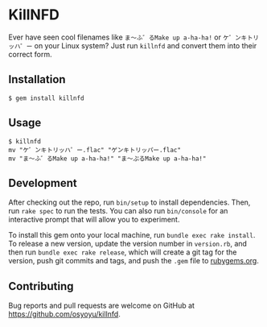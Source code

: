 # KillNFD

Ever have seen cool filenames like `ま〜ふ゛るMake up a-ha-ha!` or `ケ゛ンキトリッハ゜ー` on your Linux system? Just run `killnfd` and convert them into their correct form.

## Installation

    $ gem install killnfd

## Usage

    $ killnfd
    mv "ケ゛ンキトリッハ゜ー.flac" "ゲンキトリッパー.flac"
    mv "ま〜ふ゛るMake up a-ha-ha!" "ま〜ぶるMake up a-ha-ha!"

## Development

After checking out the repo, run `bin/setup` to install dependencies. Then, run `rake spec` to run the tests. You can also run `bin/console` for an interactive prompt that will allow you to experiment.

To install this gem onto your local machine, run `bundle exec rake install`. To release a new version, update the version number in `version.rb`, and then run `bundle exec rake release`, which will create a git tag for the version, push git commits and tags, and push the `.gem` file to [rubygems.org](https://rubygems.org).

## Contributing

Bug reports and pull requests are welcome on GitHub at https://github.com/osyoyu/killnfd.
